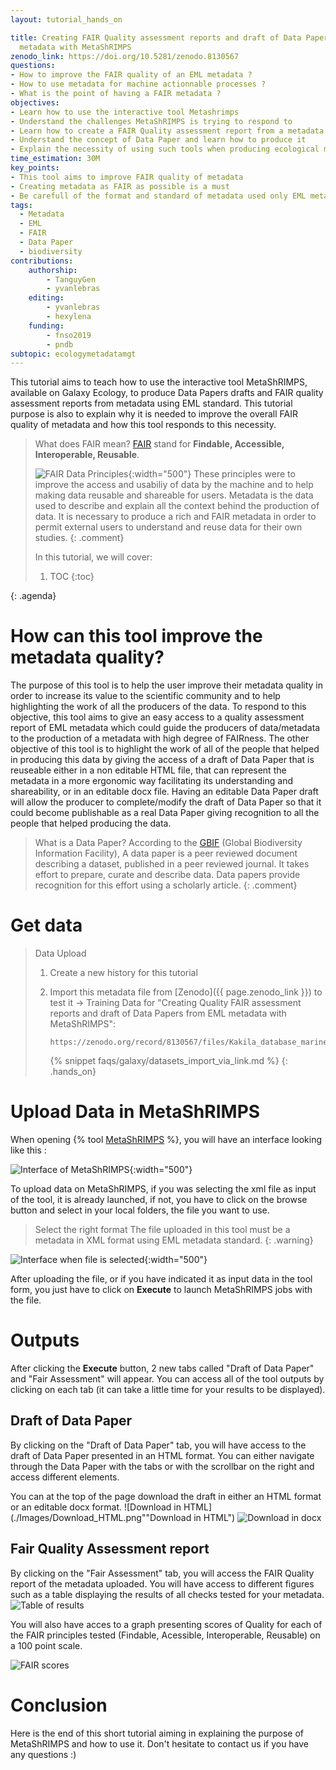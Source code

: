 ```yaml
---
layout: tutorial_hands_on

title: Creating FAIR Quality assessment reports and draft of Data Papers from EML
  metadata with MetaShRIMPS
zenodo_link: https://doi.org/10.5281/zenodo.8130567
questions:
- How to improve the FAIR quality of an EML metadata ?
- How to use metadata for machine actionnable processes ?
- What is the point of having a FAIR metadata ?
objectives:
- Learn how to use the interactive tool Metashrimps
- Understand the challenges MetaShRIMPS is trying to respond to
- Learn how to create a FAIR Quality assessment report from a metadata using EML standard
- Understand the concept of Data Paper and learn how to produce it
- Explain the necessity of using such tools when producing ecological metadata
time_estimation: 30M
key_points:
- This tool aims to improve FAIR quality of metadata
- Creating metadata as FAIR as possible is a must
- Be carefull of the format and standard of metadata used only EML metadata will work
tags:
  - Metadata
  - EML
  - FAIR
  - Data Paper
  - biodiversity
contributions:
    authorship:
        - TanguyGen
        - yvanlebras
    editing:
        - yvanlebras
        - hexylena
    funding:
        - fnso2019
        - pndb
subtopic: ecologymetadatamgt
---
```




This tutorial aims to teach how to use the interactive tool MetaShRIMPS, available on Galaxy Ecology,
to produce Data Papers drafts and FAIR quality assessment reports from metadata using EML
standard.
This tutorial purpose is also to explain why it is needed to improve the overall FAIR quality
of metadata and how this tool responds to this necessity.

> <comment-title>What does FAIR mean?</comment-title>
> [FAIR](https://www.go-fair.org/fair-principles/) stand for **Findable, Accessible, Interoperable, Reusable**. 
>
>![FAIR Data Principles](./Images/FAIR_data_principles.jpg){:width="500"}
>These principles were to improve the access and usabiliy of data by the machine and to help making data reusable and shareable for users.
>Metadata is the data used to describe and explain all the context behind the production of data. It is necessary to produce a rich and FAIR metadata in order 
>to permit external users to understand and reuse data for their own studies.
{:  .comment}
> <agenda-title></agenda-title>
>
> In this tutorial, we will cover:
>
> 1. TOC
> {:toc}
>
{: .agenda}


# How can this tool improve the metadata quality?

The purpose of this tool is to help the user improve their metadata quality in order to increase its value to the scientific community and to help highlighting
the work of all the producers of the data.
To respond to this objective, this tool aims to give an easy access to a quality assessment report of EML metadata which could guide the producers of
data/metadata to the production of a metadata with high degree of FAIRness.
The other objective of this tool is to highlight the work of all of the people that helped in producing this data by giving the access of a draft of Data Paper
that is reuseable either in a non editable HTML file, that can represent the metadata in a more ergonomic way facilitating its understanding and shareability,
or in an editable docx file. Having an editable Data Paper draft will allow the producer to complete/modify the draft of Data Paper so that it could become
publishable as a real Data Paper giving recognition to all the people that helped producing the data.

> <comment-title>What is a Data Paper?</comment-title>
> According to the [GBIF](https://www.gbif.org/data-papers) (Global Biodiversity Information Facility), 
> A data paper is a peer reviewed document describing a dataset, published in a peer reviewed journal. It takes effort to prepare, curate and describe data. 
> Data papers provide recognition for this effort using a scholarly article.
{:  .comment}
# Get data

> <hands-on-title> Data Upload </hands-on-title>
>
> 1. Create a new history for this tutorial
> 2. Import this metadata file from [Zenodo]({{ page.zenodo_link }}) to test it
>     -> Training Data for "Creating Quality FAIR assessment reports and draft of Data Papers from EML metadata with MetaShRIMPS":
>    ```
>    https://zenodo.org/record/8130567/files/Kakila_database_marine_mammal.xml
>    ```
>
>    {% snippet faqs/galaxy/datasets_import_via_link.md %}
{: .hands_on}


# Upload Data in MetaShRIMPS

When opening {% tool [MetaShRIMPS](interactive_tool_metashrimps) %}, you will have an interface looking like this :

![Interface of MetaShRIMPS](./Images/upload_1.png){:width="500"}

To upload data on MetaShRIMPS, if you was selecting the xml file as input of the tool, it is already launched, if not, you have to click on the browse button and select in your local folders, the file
you want to use. 
> <warning-title>Select the right format</warning-title>
> The file uploaded in this tool must be a metadata in XML format using EML metadata standard.
{: .warning}

![Interface when file is selected](./Images/upload_1.png){:width="500"}

After uploading the file, or if you have indicated it as input data in the tool form, you just have to click on **Execute** to launch MetaShRIMPS jobs with the file.

# Outputs

After clicking the **Execute** button, 2 new tabs called "Draft of Data Paper" and "Fair Assessment"  will appear.
You can access all of the tool outputs by clicking on each tab (it can take a little time for your results to be displayed).

## Draft of Data Paper

By clicking on the "Draft of Data Paper" tab, you will have access to the draft of Data Paper presented in an HTML format.
You can either navigate through the Data Paper with the tabs or with the scrollbar on the right and access different elements.

You can at the top of the page download the draft in either an HTML format or an editable docx format.
![Download in HTML](./Images/Download_HTML.png""Download in HTML")
![Download in docx](./Images/Download_docx.png "Download in docx")

## Fair Quality Assessment report

By clicking on the "Fair Assessment" tab, you will access the FAIR Quality report of the metadata uploaded.
You will have access to different figures such as a table displaying the results of all checks tested for your metadata.
![Table of results](./Images/Fairscore_tab.png "Example of the table displaying the results of the Quality Checks")

You will also have acces to a graph presenting scores of Quality for each of the FAIR principles tested (Findable,
Acessible, Interoperable, Reusable) on a 100 point scale.

![FAIR scores](./Images/Fairscore_bar.png "Example of a FAIR score")

# Conclusion

Here is the end of this short tutorial aiming in explaining the purpose of MetaShRIMPS and how to use it.
Don't hesitate to contact us if you have any questions :)
